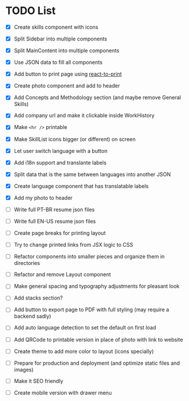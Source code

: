 # TODO List
- [x] Create skills component with icons

- [x] Split Sidebar into multiple components

- [x] Split MainContent into multiple components

- [x] Use JSON data to fill all components

- [x] Add button to print page using [react-to-print](https://www.npmjs.com/package/react-to-print)

- [x] Create photo component and add to header

- [x] Add Concepts and Methodology section (and maybe remove General Skills)

- [x] Add company url and make it clickable inside WorkHistory

- [x] Make `<hr />` printable

- [x] Make SkillList icons bigger (or different) on screen

- [x] Let user switch language with a button

- [x] Add i18n support and translante labels

- [x] Split data that is the same between languages into another JSON

- [x] Create language component that has translatable labels

- [x] Add my photo to header

- [ ] Write full PT-BR resume json files

- [ ] Write full EN-US resume json files

- [ ] Create page breaks for printing layout

- [ ] Try to change printed links from JSX logic to CSS

- [ ] Refactor components into smaller pieces and organize them in directories

- [ ] Refactor and remove Layout component

- [ ] Make general spacing and typography adjustments for pleasant look

- [ ] Add stacks section?

- [ ] Add button to export page to PDF with full styling (may require a backend sadly)

- [ ] Add auto language detection to set the default on first load

- [ ] Add QRCode to printable version in place of photo with link to website

- [ ] Create theme to add more color to layout (icons specially)

- [ ] Prepare for production and deployment (and optimize static files and images)

- [ ] Make it SEO friendly

- [ ] Create mobile version with drawer menu
